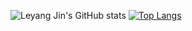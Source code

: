 ![Leyang Jin's GitHub stats](https://github-readme-stats.vercel.app/api?username=leyangjin&count_private=true&show_icons=true&theme=gruvbox_light&hide=stars)
[![Top Langs](https://github-readme-stats.vercel.app/api/top-langs/?username=leyangjin&count_private=true)](https://github.com/anuraghazra/github-readme-stats)
